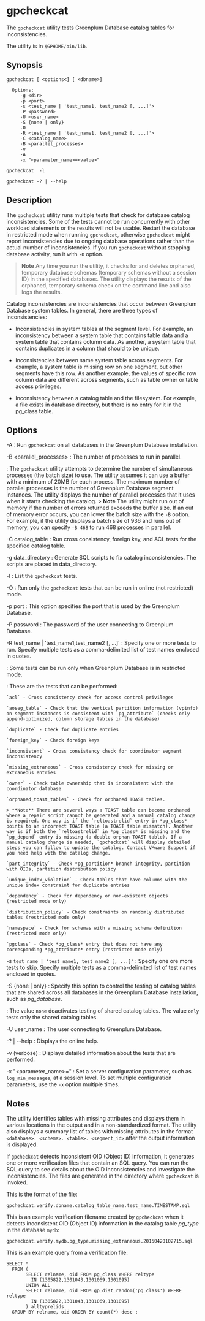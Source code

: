 # gpcheckcat

The `gpcheckcat` utility tests Greenplum Database catalog tables for inconsistencies.

The utility is in `$GPHOME/bin/lib`.

## Synopsis

```
gpcheckcat [ <options<] [ <dbname>] 

  Options:
     -g <dir>
     -p <port>
     -s <test_name | 'test_name1, test_name2 [, ...]'>  
     -P <password>
     -U <user_name>
     -S {none | only}
     -O
     -R <test_name | 'test_name1, test_name2 [, ...]'>
     -C <catalog_name>
     -B <parallel_processes>
     -v
     -A
     -x "<parameter_name>=<value>"

gpcheckcat  -l 

gpcheckcat -? | --help 

```

## Description

The `gpcheckcat` utility runs multiple tests that check for database catalog inconsistencies. Some of the tests cannot be run concurrently with other workload statements or the results will not be usable. Restart the database in restricted mode when running `gpcheckcat`, otherwise `gpcheckcat` might report inconsistencies due to ongoing database operations rather than the actual number of inconsistencies. If you run `gpcheckcat` without stopping database activity, run it with `-O` option.

> **Note** Any time you run the utility, it checks for and deletes orphaned, temporary database schemas (temporary schemas without a session ID) in the specified databases. The utility displays the results of the orphaned, temporary schema check on the command line and also logs the results.

Catalog inconsistencies are inconsistencies that occur between Greenplum Database system tables. In general, there are three types of inconsistencies:

- Inconsistencies in system tables at the segment level. For example, an inconsistency between a system table that contains table data and a system table that contains column data. As another, a system table that contains duplicates in a column that should to be unique.

- Inconsistencies between same system table across segments. For example, a system table is missing row on one segment, but other segments have this row. As another example, the values of specific row column data are different across segments, such as table owner or table access privileges.
- Inconsistency between a catalog table and the filesystem. For example, a file exists in database directory, but there is no entry for it in the pg_class table.

## Options

-A
:   Run `gpcheckcat` on all databases in the Greenplum Database installation.

-B <parallel_processes>
:   The number of processes to run in parallel.

:   The `gpcheckcat` utility attempts to determine the number of simultaneous processes (the batch size) to use. The utility assumes it can use a buffer with a minimum of 20MB for each process. The maximum number of parallel processes is the number of Greenplum Database segment instances. The utility displays the number of parallel processes that it uses when it starts checking the catalog.
    > **Note** The utility might run out of memory if the number of errors returned exceeds the buffer size. If an out of memory error occurs, you can lower the batch size with the `-B` option. For example, if the utility displays a batch size of 936 and runs out of memory, you can specify `-B 468` to run 468 processes in parallel.

-C catalog_table
:   Run cross consistency, foreign key, and ACL tests for the specified catalog table.

-g data_directory
:   Generate SQL scripts to fix catalog inconsistencies. The scripts are placed in data_directory.

-l
:   List the `gpcheckcat` tests.

-O
:   Run only the `gpcheckcat` tests that can be run in online (not restricted) mode.

-p port
:   This option specifies the port that is used by the Greenplum Database.

-P password
:   The password of the user connecting to Greenplum Database.

-R test_name | 'test_name1,test_name2 [, ...]'
:   Specify one or more tests to run. Specify multiple tests as a comma-delimited list of test names enclosed in quotes.

:   Some tests can be run only when Greenplum Database is in restricted mode.

:   These are the tests that can be performed:

    `acl` - Cross consistency check for access control privileges

    `aoseg_table` - Check that the vertical partition information (vpinfo) on segment instances is consistent with `pg_attribute` (checks only append-optimized, column storage tables in the database)

    `duplicate` - Check for duplicate entries

    `foreign_key` - Check foreign keys

    `inconsistent` - Cross consistency check for coordinator segment inconsistency

    `missing_extraneous` - Cross consistency check for missing or extraneous entries

    `owner` - Check table ownership that is inconsistent with the coordinator database

    `orphaned_toast_tables` - Check for orphaned TOAST tables.

    > **Note** There are several ways a TOAST table can become orphaned where a repair script cannot be generated and a manual catalog change is required. One way is if the `reltoastrelid` entry in *pg_class* points to an incorrect TOAST table (a TOAST table mismatch). Another way is if both the `reltoastrelid` in *pg_class* is missing and the `pg_depend` entry is missing (a double orphan TOAST table). If a manual catalog change is needed, `gpcheckcat` will display detailed steps you can follow to update the catalog. Contact VMware Support if you need help with the catalog change.

    `part_integrity` - Check *pg_partition* branch integrity, partition with OIDs, partition distribution policy

    `unique_index_violation` - Check tables that have columns with the unique index constraint for duplicate entries

    `dependency` - Check for dependency on non-existent objects (restricted mode only)

    `distribution_policy` - Check constraints on randomly distributed tables (restricted mode only)

    `namespace` - Check for schemas with a missing schema definition (restricted mode only)

    `pgclass` - Check *pg_class* entry that does not have any corresponding *pg_attribute* entry (restricted mode only)

-s `test_name | 'test_name1, test_name2 [, ...]'`
:   Specify one ore more tests to skip. Specify multiple tests as a comma-delimited list of test names enclosed in quotes.

-S {none | only}
:   Specify this option to control the testing of catalog tables that are shared across all databases in the Greenplum Database installation, such as *pg_database*.

:   The value `none` deactivates testing of shared catalog tables. The value `only` tests only the shared catalog tables.

-U user_name
:   The user connecting to Greenplum Database.

-? | --help
:   Displays the online help.

-v (verbose)
:   Displays detailed information about the tests that are performed.

-x "<parameter_name>=<value>"
:   Set a server configuration parameter, such as `log_min_messages`, at a session level. To set multiple configuration parameters, use the `-x` option multiple times. 

## Notes

The utility identifies tables with missing attributes and displays them in various locations in the output and in a non-standardized format. The utility also displays a summary list of tables with missing attributes in the format `<database>. <schema>. <table>. <segment_id>` after the output information is displayed.

If `gpcheckcat` detects inconsistent OID (Object ID) information, it generates one or more verification files that contain an SQL query. You can run the SQL query to see details about the OID inconsistencies and investigate the inconsistencies. The files are generated in the directory where `gpcheckcat` is invoked.

This is the format of the file:

```
gpcheckcat.verify.dbname.catalog_table_name.test_name.TIMESTAMP.sql
```

This is an example verification filename created by `gpcheckcat` when it detects inconsistent OID (Object ID) information in the catalog table *pg_type* in the database `mydb`:

```
gpcheckcat.verify.mydb.pg_type.missing_extraneous.20150420102715.sql
```

This is an example query from a verification file:

```
SELECT *
  FROM (
       SELECT relname, oid FROM pg_class WHERE reltype 
         IN (1305822,1301043,1301069,1301095)
       UNION ALL
       SELECT relname, oid FROM gp_dist_random('pg_class') WHERE reltype 
         IN (1305822,1301043,1301069,1301095)
       ) alltyprelids
  GROUP BY relname, oid ORDER BY count(*) desc ;
```

